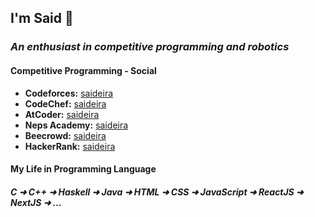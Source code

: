 ## I'm Said 👋
### *An enthusiast in competitive programming and robotics*

#### Competitive Programming - Social
* **Codeforces:** [saideira](https://codeforces.com/profile/saideira)
* **CodeChef:** [saideira](https://www.codechef.com/users/saideira)
* **AtCoder:** [saideira](https://atcoder.jp/users/saideira)
* **Neps Academy:** [saideira](https://neps.academy/br/user/20159)
* **Beecrowd:** [saideira](https://www.beecrowd.com.br/judge/pt/profile/570489)
* **HackerRank:** [saideira](https://www.hackerrank.com/saideira)

#### My Life in Programming Language
##### C ➜ C++ ➜ Haskell ➜ Java ➜ HTML ➜ CSS ➜ JavaScript ➜ ReactJS ➜ NextJS ➜ ... 

<!--
**brsaidas/brsaidas** is a ✨ _special_ ✨ repository because its `README.md` (this file) appears on your GitHub profile.

Here are some ideas to get you started:

- 🔭 I’m currently working on ...
- 🌱 I’m currently learning ...
- 👯 I’m looking to collaborate on ...
- 🤔 I’m looking for help with ...
- 💬 Ask me about ...
- 📫 How to reach me: ...
- 😄 Pronouns: ...
- ⚡ Fun fact: ...
-->
